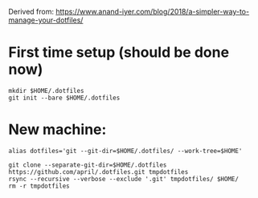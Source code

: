 Derived from: https://www.anand-iyer.com/blog/2018/a-simpler-way-to-manage-your-dotfiles/

# First time setup (should be done now)

```
mkdir $HOME/.dotfiles
git init --bare $HOME/.dotfiles
```

# New machine:

```
alias dotfiles='git --git-dir=$HOME/.dotfiles/ --work-tree=$HOME'

git clone --separate-git-dir=$HOME/.dotfiles https://github.com/april/.dotfiles.git tmpdotfiles
rsync --recursive --verbose --exclude '.git' tmpdotfiles/ $HOME/
rm -r tmpdotfiles
```
